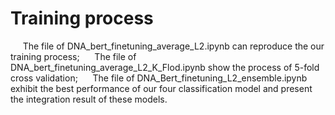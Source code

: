 # Training process
&nbsp;&nbsp;&nbsp;&nbsp;   The file of DNA_bert_finetuning_average_L2.ipynb can reproduce the our training process;
&nbsp;&nbsp;&nbsp;&nbsp;   The file of DNA_bert_finetuning_average_L2_K_Flod.ipynb show the process of 5-fold cross validation;
&nbsp;&nbsp;&nbsp;&nbsp;   The file of DNA_Bert_finetuning_L2_ensemble.ipynb exhibit the best performance of our four classification model and present the integration result of these models.
